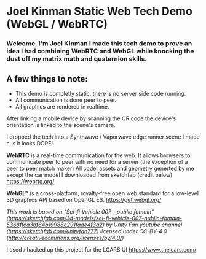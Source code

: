 # Joel Kinman Static Web Tech Demo (WebGL / WebRTC)
### Welcome. I'm Joel Kinman I made this tech demo to prove an idea I had combining WebRTC and WebGL while knocking the dust off my matrix math and quaternion skills. 

## A few things to note:
- This demo is completly static, there is no server side code running. 
- All communication is done peer to peer. 
- All graphics are rendered in realtime. 

After linking a mobile device by scanning the QR code the device's orientation is linked to the scene's camera.

I dropped the tech into a Synthwave / Vaporwave edge runner scene I made cus it looks DOPE!

**WebRTC** is a real-time communication for the web. It allows browsers to communicate peer to peer with no need for a server (the exception of a peer to peer match maker)
All code, assets and geometry generted by me except the car model I downloaded from sketchfab (credit below)
https://webrtc.org/

**WebGL™** is a cross-platform, royalty-free open web standard for a low-level 3D graphics API based on OpenGL ES.
https://get.webgl.org/

*This work is based on "Sci-fi Vehicle 007 - public fomain" (https://sketchfab.com/3d-models/sci-fi-vehicle-007-public-fomain-5368ffca3bf84b19988c291fade4f3a2) by Unity Fan youtube channel (https://sketchfab.com/unityfan777) licensed under CC-BY-4.0 (http://creativecommons.org/licenses/by/4.0/)*

I used / hacked up this project for the LCARS UI 
https://www.thelcars.com/